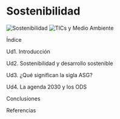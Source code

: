 # Sostenibilidad
![Sostenibilidad](https://img.shields.io/badge/Sostenibilidad-%E2%9C%A8%20EcoFriendly-green)
![TICs y Medio Ambiente](https://img.shields.io/badge/TICs%20y%20Medio%20Ambiente-%F0%9F%8C%8D%20Verde-blue)

Índice

Ud1. Introducción

Ud2. Sostenibilidad y desarrollo sostenible

Ud3. ¿Qué significan la sigla ASG?

Ud4. La agenda 2030 y los ODS

Conclusiones

Referencias
